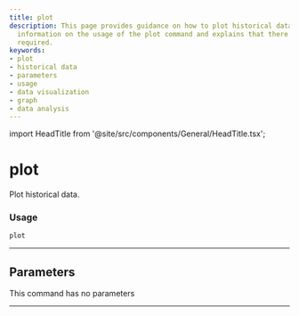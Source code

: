 ```yaml
---
title: plot
description: This page provides guidance on how to plot historical data. It includes
  information on the usage of the plot command and explains that there are no parameters
  required.
keywords:
- plot
- historical data
- parameters
- usage
- data visualization
- graph
- data analysis
---
```


import HeadTitle from '@site/src/components/General/HeadTitle.tsx';

<HeadTitle title="plot - Funds - Reference | OpenBB Terminal Docs" />

# plot

Plot historical data.

### Usage

```python
plot
```

---

## Parameters

This command has no parameters


---
